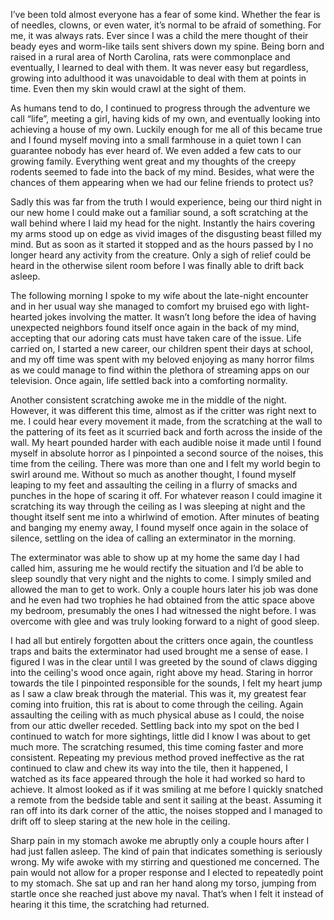 I’ve been told almost everyone has a fear of some kind. Whether the fear is of needles, clowns, or even water, it’s normal to be afraid of something. For me, it was always rats. Ever since I was a child the mere thought of their beady eyes and worm-like tails sent shivers down my spine. Being born and raised in a rural area of North Carolina, rats were commonplace and eventually, I learned to deal with them. It was never easy but regardless, growing into adulthood it was unavoidable to deal with them at points in time. Even then my skin would crawl at the sight of them.  


As humans tend to do, I continued to progress through the adventure we call “life”, meeting a girl, having kids of my own, and eventually looking into achieving a house of my own. Luckily enough for me all of this became true and I found myself moving into a small farmhouse in a quiet town I can guarantee nobody has ever heard of. We even added a few cats to our growing family. Everything went great and my thoughts of the creepy rodents seemed to fade into the back of my mind. Besides, what were the chances of them appearing when we had our feline friends to protect us?  


Sadly this was far from the truth I would experience, being our third night in our new home I could make out a familiar sound, a soft scratching at the wall behind where I laid my head for the night. Instantly the hairs covering my arms stood up on edge as vivid images of the disgusting beast filled my mind. But as soon as it started it stopped and as the hours passed by I no longer heard any activity from the creature. Only a sigh of relief could be heard in the otherwise silent room before I was finally able to drift back asleep.  


The following morning I spoke to my wife about the late-night encounter and in her usual way she managed to comfort my bruised ego with light-hearted jokes involving the matter. It wasn’t long before the idea of having unexpected neighbors found itself once again in the back of my mind, accepting that our adoring cats must have taken care of the issue. Life carried on, I started a new career, our children spent their days at school, and my off time was spent with my beloved enjoying as many horror films as we could manage to find within the plethora of streaming apps on our television. Once again, life settled back into a comforting normality.  


Another consistent scratching awoke me in the middle of the night. However, it was different this time, almost as if the critter was right next to me. I could hear every movement it made, from the scratching at the wall to the pattering of its feet as it scurried back and forth across the inside of the wall. My heart pounded harder with each audible noise it made until I found myself in absolute horror as I pinpointed a second source of the noises, this time from the ceiling. There was more than one and I felt my world begin to swirl around me. Without so much as another thought, I found myself leaping to my feet and assaulting the ceiling in a flurry of smacks and punches in the hope of scaring it off. For whatever reason I could imagine it scratching its way through the ceiling as I was sleeping at night and the thought itself sent me into a whirlwind of emotion. After minutes of beating and banging my enemy away, I found myself once again in the solace of silence, settling on the idea of calling an exterminator in the morning.  


The exterminator was able to show up at my home the same day I had called him, assuring me he would rectify the situation and I’d be able to sleep soundly that very night and the nights to come. I simply smiled and allowed the man to get to work. Only a couple hours later his job was done and he even had two trophies he had obtained from the attic space above my bedroom, presumably the ones I had witnessed the night before. I was overcome with glee and was truly looking forward to a night of good sleep.  


I had all but entirely forgotten about the critters once again, the countless traps and baits the exterminator had used brought me a sense of ease. I figured I was in the clear until I was greeted by the sound of claws digging into the ceiling's wood once again, right above my head. Staring in horror towards the tile I pinpointed responsible for the sounds, I felt my heart jump as I saw a claw break through the material. This was it, my greatest fear coming into fruition, this rat is about to come through the ceiling. Again assaulting the ceiling with as much physical abuse as I could, the noise from our attic dweller receded. Settling back into my spot on the bed I continued to watch for more sightings, little did I know I was about to get much more. The scratching resumed, this time coming faster and more consistent. Repeating my previous method proved ineffective as the rat continued to claw and chew its way into the tile, then it happened, I watched as its face appeared through the hole it had worked so hard to achieve. It almost looked as if it was smiling at me before I quickly snatched a remote from the bedside table and sent it sailing at the beast. Assuming it ran off into its dark corner of the attic, the noises stopped and I managed to drift off to sleep staring at the new hole in the ceiling.  


Sharp pain in my stomach awoke me abruptly only a couple hours after I had just fallen asleep. The kind of pain that indicates something is seriously wrong. My wife awoke with my stirring and questioned me concerned. The pain would not allow for a proper response and I elected to repeatedly point to my stomach. She sat up and ran her hand along my torso, jumping from startle once she reached just above my naval. That’s when I felt it instead of hearing it this time, the scratching had returned. 
